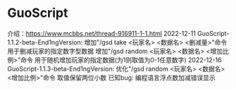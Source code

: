 # GuoScript

介绍：https://www.mcbbs.net/thread-916911-1-1.html
2022-12-11
GuoScript-1.1.2-beta-End1ngVersion:
增加"/gsd take <玩家名> <数据名> <删减量>"命令
用于删减玩家的指定数字型数据
增加"/gsd random <玩家名> <数据名> <增加比例>"命令
用于随机增加玩家的指定数据(为1则取值为0-1任意数字)
2022-12-16
GuoScript-1.1.3-beta-End1ngVersion:
优化"/gsd random <玩家名> <数据名> <增加比例>"命令
取值保留两位小数
已知bug: 编程语言浮点数加减错误显示
